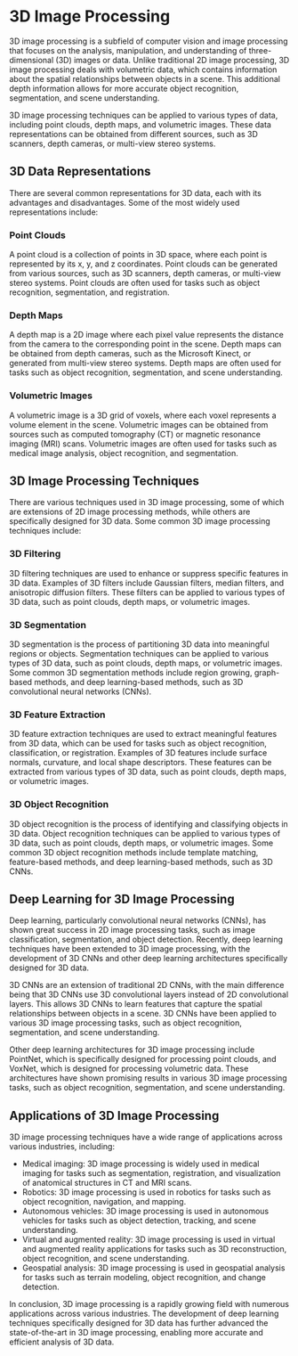 # 3D Image Processing

3D image processing is a subfield of computer vision and image processing that focuses on the analysis, manipulation, and understanding of three-dimensional (3D) images or data. Unlike traditional 2D image processing, 3D image processing deals with volumetric data, which contains information about the spatial relationships between objects in a scene. This additional depth information allows for more accurate object recognition, segmentation, and scene understanding.

3D image processing techniques can be applied to various types of data, including point clouds, depth maps, and volumetric images. These data representations can be obtained from different sources, such as 3D scanners, depth cameras, or multi-view stereo systems.

## 3D Data Representations

There are several common representations for 3D data, each with its advantages and disadvantages. Some of the most widely used representations include:

### Point Clouds

A point cloud is a collection of points in 3D space, where each point is represented by its x, y, and z coordinates. Point clouds can be generated from various sources, such as 3D scanners, depth cameras, or multi-view stereo systems. Point clouds are often used for tasks such as object recognition, segmentation, and registration.

### Depth Maps

A depth map is a 2D image where each pixel value represents the distance from the camera to the corresponding point in the scene. Depth maps can be obtained from depth cameras, such as the Microsoft Kinect, or generated from multi-view stereo systems. Depth maps are often used for tasks such as object recognition, segmentation, and scene understanding.

### Volumetric Images

A volumetric image is a 3D grid of voxels, where each voxel represents a volume element in the scene. Volumetric images can be obtained from sources such as computed tomography (CT) or magnetic resonance imaging (MRI) scans. Volumetric images are often used for tasks such as medical image analysis, object recognition, and segmentation.

## 3D Image Processing Techniques

There are various techniques used in 3D image processing, some of which are extensions of 2D image processing methods, while others are specifically designed for 3D data. Some common 3D image processing techniques include:

### 3D Filtering

3D filtering techniques are used to enhance or suppress specific features in 3D data. Examples of 3D filters include Gaussian filters, median filters, and anisotropic diffusion filters. These filters can be applied to various types of 3D data, such as point clouds, depth maps, or volumetric images.

### 3D Segmentation

3D segmentation is the process of partitioning 3D data into meaningful regions or objects. Segmentation techniques can be applied to various types of 3D data, such as point clouds, depth maps, or volumetric images. Some common 3D segmentation methods include region growing, graph-based methods, and deep learning-based methods, such as 3D convolutional neural networks (CNNs).

### 3D Feature Extraction

3D feature extraction techniques are used to extract meaningful features from 3D data, which can be used for tasks such as object recognition, classification, or registration. Examples of 3D features include surface normals, curvature, and local shape descriptors. These features can be extracted from various types of 3D data, such as point clouds, depth maps, or volumetric images.

### 3D Object Recognition

3D object recognition is the process of identifying and classifying objects in 3D data. Object recognition techniques can be applied to various types of 3D data, such as point clouds, depth maps, or volumetric images. Some common 3D object recognition methods include template matching, feature-based methods, and deep learning-based methods, such as 3D CNNs.

## Deep Learning for 3D Image Processing

Deep learning, particularly convolutional neural networks (CNNs), has shown great success in 2D image processing tasks, such as image classification, segmentation, and object detection. Recently, deep learning techniques have been extended to 3D image processing, with the development of 3D CNNs and other deep learning architectures specifically designed for 3D data.

3D CNNs are an extension of traditional 2D CNNs, with the main difference being that 3D CNNs use 3D convolutional layers instead of 2D convolutional layers. This allows 3D CNNs to learn features that capture the spatial relationships between objects in a scene. 3D CNNs have been applied to various 3D image processing tasks, such as object recognition, segmentation, and scene understanding.

Other deep learning architectures for 3D image processing include PointNet, which is specifically designed for processing point clouds, and VoxNet, which is designed for processing volumetric data. These architectures have shown promising results in various 3D image processing tasks, such as object recognition, segmentation, and scene understanding.

## Applications of 3D Image Processing

3D image processing techniques have a wide range of applications across various industries, including:

- Medical imaging: 3D image processing is widely used in medical imaging for tasks such as segmentation, registration, and visualization of anatomical structures in CT and MRI scans.
- Robotics: 3D image processing is used in robotics for tasks such as object recognition, navigation, and mapping.
- Autonomous vehicles: 3D image processing is used in autonomous vehicles for tasks such as object detection, tracking, and scene understanding.
- Virtual and augmented reality: 3D image processing is used in virtual and augmented reality applications for tasks such as 3D reconstruction, object recognition, and scene understanding.
- Geospatial analysis: 3D image processing is used in geospatial analysis for tasks such as terrain modeling, object recognition, and change detection.

In conclusion, 3D image processing is a rapidly growing field with numerous applications across various industries. The development of deep learning techniques specifically designed for 3D data has further advanced the state-of-the-art in 3D image processing, enabling more accurate and efficient analysis of 3D data.
